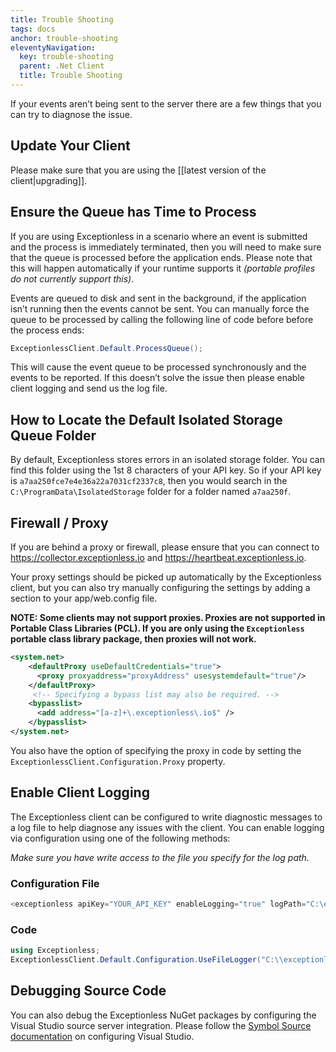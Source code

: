 ```yaml
---
title: Trouble Shooting
tags: docs
anchor: trouble-shooting
eleventyNavigation:
  key: trouble-shooting
  parent: .Net Client
  title: Trouble Shooting
---
```


If your events aren’t being sent to the server there are a few things that you can try to diagnose the issue.

## Update Your Client
Please make sure that you are using the [[latest version of the client|upgrading]].

## Ensure the Queue has Time to Process
If you are using Exceptionless in a scenario where an event is submitted and the process is immediately terminated, then you will need to make sure that the queue is processed before the application ends. Please note that this will happen automatically if your runtime supports it _(portable profiles do not currently support this)_.

Events are queued to disk and sent in the background, if the application isn’t running then the events cannot be sent. You can manually force the queue to be processed by calling the following line of code before before the process ends:
```csharp
ExceptionlessClient.Default.ProcessQueue();
```
This will cause the event queue to be processed synchronously and the events to be reported. If this doesn’t solve the issue then please enable client logging and send us the log file.

## How to Locate the Default Isolated Storage Queue Folder
By default, Exceptionless stores errors in an isolated storage folder. You can find this folder using the 1st 8 characters of your API key. So if your API key is `a7aa250fce7e4e36a22a7031cf2337c8`, then you would search in the `C:\ProgramData\IsolatedStorage` folder for a folder named `a7aa250f`.

## Firewall / Proxy
If you are behind a proxy or firewall, please ensure that you can connect to <https://collector.exceptionless.io> and <https://heartbeat.exceptionless.io>.

Your proxy settings should be picked up automatically by the Exceptionless client, but you can also try manually configuring the settings by adding a section to your app/web.config file.

**NOTE: Some clients may not support proxies. Proxies are not supported in Portable Class Libraries (PCL). If you are only using the `Exceptionless` portable class library package, then proxies will not work.**
```xml
<system.net>
    <defaultProxy useDefaultCredentials="true">
      <proxy proxyaddress="proxyAddress" usesystemdefault="true"/>
    </defaultProxy>
     <!-- Specifying a bypass list may also be required. -->
    <bypasslist> 
      <add address="[a-z]+\.exceptionless\.io$" /> 
    </bypasslist> 
</system.net>
```

You also have the option of specifying the proxy in code by setting the `ExceptionlessClient.Configuration.Proxy` property.

## Enable Client Logging
The Exceptionless client can be configured to write diagnostic messages to a log file to help diagnose any issues with the client. You can enable logging via configuration using one of the following methods:

_Make sure you have write access to the file you specify for the log path._

### Configuration File
```csharp
<exceptionless apiKey="YOUR_API_KEY" enableLogging="true" logPath="C:\exceptionless.log" />
```
### Code
```csharp
using Exceptionless;
ExceptionlessClient.Default.Configuration.UseFileLogger("C:\\exceptionless.log");
```

## Debugging Source Code
You can also debug the Exceptionless NuGet packages by configuring the Visual Studio source server integration. Please follow the [Symbol Source documentation](http://tripleemcoder.com/2015/10/04/moving-to-the-new-symbolsource-engine/) on configuring Visual Studio.